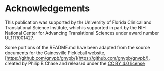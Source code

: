 # Acknowledgements

This publication was supported by the University of Florida Clinical and Translational Science Institute, which is supported in part by the NIH National Center for Advancing Translational Sciences under award number UL1TR001427.

Some portions of the README.md have been adapted from the source documents for the Gainesville Pickleball website, [https://github.com/gnvpb/gnvpb/](https://github.com/gnvpb/gnvpb/), created by Philip B Chase and released under the [CC BY 4.0 license](https://creativecommons.org/licenses/by/4.0/)
